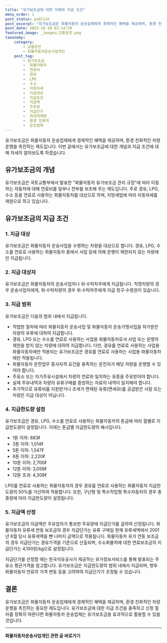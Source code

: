 ```yaml
---
title: "유가보조금에 대한 이해와 지급 조건"
menu_order: 1
post_status: publish
post_excerpt: "유가보조금은 화물자동차 운송업체에게 경제적인 혜택을 제공하며, 환경 친화적인 차량 운행을 촉진하는 제도입니다. 이번 글에서는 유가보조금에 대한 개념과 지급 조건에 대해 자세히 알아보도록 하겠습니다."
post_date: 2023-10-18 02:14:59
featured_image: _images/교통운전.png
taxonomy:
    category:
        - 교통운전
        - 화물자동차운송사업개인
    post_tag:
        - 유가보조금
        -  화물자동차
        -  연료비
        -  경유
        -  LPG
        -  수소
        -  자동차세
        -  지급대상
        -  지급조건
        -  지급액
        -  주유량
        -  지급단가
        -  최대적재량
        -  환경 친화적
        -  운송업체
---
```



유가보조금은 화물자동차 운송업체에게 경제적인 혜택을 제공하며, 환경 친화적인 차량 운행을 촉진하는 제도입니다. 이번 글에서는 유가보조금에 대한 개념과 지급 조건에 대해 자세히 알아보도록 하겠습니다.

## 유가보조금의 개념

유가보조금은 국토교통부에서 발표한 "화물자동차 유가보조금 관리 규정"에 따라 이동하는 자동차에 대해 연료비를 일부나 전부를 보조해 주는 제도입니다. 주로 경유, LPG, 수소 등을 연료로 사용하는 화물자동차를 대상으로 하며, 지방세법에 따라 자동차세를 재원으로 하고 있습니다.

## 유가보조금의 지급 조건

### 1. 지급 대상

유가보조금은 화물자동차 운송사업을 수행하는 차량을 대상으로 합니다. 경유, LPG, 수소를 연료로 사용하는 화물자동차 중에서 사업 등에 의해 운행이 제한되지 않는 차량에만 지급됩니다.

### 2. 지급 대상자

유가보조금은 화물자동차의 운송사업자나 위·수탁차주에게 지급됩니다. 직영차량의 경우 운송사업자에게, 위·수탁차량의 경우 위·수탁차주에게 지급 청구·수령권이 있습니다.

### 3. 지급 범위

유가보조금은 다음의 범위 내에서 지급됩니다.

- 적법한 절차에 따라 화물자동차 운송사업 및 화물자동차 운송가맹사업을 허가받은 차량의 유류에 대하여 지급합니다.
- 경유, LPG 또는 수소를 연료로 사용하는 사업용 화물자동차로서 사업 또는 운행의 제한을 받지 않는 차량에 대하여 지급합니다. 다만, 경유를 연료로 사용하는 사업용 화물자동차에만 적용되는 유가보조금은 경유를 연료로 사용하는 사업용 화물자동차에만 적용됩니다.
- 화물자동차 운전업무 종사자격 요건을 충족하는 운전자가 해당 차량을 운행할 수 있어야 합니다.
- 주유소 또는 자가주유시설에서 차량의 연료와 일치하는 유종을 주유받아야 합니다.
- 실제 주유내역과 차량의 유류구매를 증빙하는 자료의 내역이 일치해야 합니다.
- 추가적으로 유류비를 지원받거나 조세가 면제된 유류(면세유)를 공급받은 사람 또는 차량은 지급 대상이 아닙니다.

### 4. 지급한도량 설정

유가보조금은 경유, LPG, 수소를 연료로 사용하는 화물자동차의 톤급에 따라 월별로 지급한도량이 설정됩니다. 아래는 톤급별 지급한도량의 예시입니다.

- 1톤 이하: 683ℓ
- 3톤 이하: 1,014ℓ
- 5톤 이하: 1,547ℓ
- 8톤 이하: 2,220ℓ
- 10톤 이하: 2,700ℓ
- 12톤 이하: 3,059ℓ
- 12톤 초과: 4,308ℓ

LPG를 연료로 사용하는 화물자동차의 경우 경유를 연료로 사용하는 화물자동차 지급한도량의 50%를 가산하여 적용합니다. 또한, 구난형 및 특수작업형 특수자동차의 경우 총중량에 따라 지급한도량이 설정됩니다.

### 5. 지급액 산정

유가보조금의 지급액은 주유업자가 통보한 주유량에 지급단가를 곱하여 산정됩니다. 화물자동차 유류세 연동 보조금의 경우 지급단가는 유류 구매일 현재 유류세액에서 2001년 6월 당시 유류세액을 뺀 나머지 금액으로 적용됩니다. 화물자동차 유가 연동 보조금의 경우 지급단가는 경유가격을 기준으로 산출되며, 수소화물차에 대한 연료보조금의 지급단가는 4,100원/kg으로 설정됩니다.

지급단가를 산정할 때는 한국석유공사가 제공하는 유가정보서비스를 통해 발표되는 주유소 평균가격을 참고합니다. 유가보조금은 지급한도량의 범위 내에서 지급되며, 향후 화물자동차 연료의 가격 변동 등을 고려하여 지급단가가 조정될 수 있습니다.

## 결론

유가보조금은 화물자동차 운송업체에게 경제적인 혜택을 제공하며, 환경 친화적인 차량 운행을 촉진하는 중요한 제도입니다. 유가보조금에 대한 지급 조건을 충족하고 신청 절차를 정확히 따른다면 화물자동차 운송업체는 유가보조금을 효과적으로 활용할 수 있을 것입니다.

<!-- wp:separator -->
<hr class="wp-block-separator has-alpha-channel-opacity"/>
<!-- /wp:separator -->

<!-- wp:group {"backgroundColor":"base","layout":{"type":"constrained"}} -->
<div class="wp-block-group has-base-background-color has-background"><!-- wp:paragraph {"align":"center","fontSize":"medium"} -->
<p class="has-text-align-center has-large-font-size"><strong>화물자동차운송사업개인 관련 글 바로가기</strong></p>
<!-- /wp:paragraph -->


<!-- wp:latest-posts
{"categories":[{"id":2053,"count":19,"description":"","link":"https://uknowlaw.com/category/%ed%99%94%eb%ac%bc%ec%9e%90%eb%8f%99%ec%b0%a8%ec%9a%b4%ec%86%a1%ec%82%ac%ec%97%85%ea%b0%9c%ec%9d%b8/","name":"화물자동차운송사업개인","slug":"화물자동차운송사업개인","taxonomy":"category","parent":0,"meta":[],"_links":{"self":[{"href":"https://uknowlaw.com/wp-json/wp/v2/categories/2053"}],"collection":[{"href":"https://uknowlaw.com/wp-json/wp/v2/categories"}],"about":[{"href":"https://uknowlaw.com/wp-json/wp/v2/taxonomies/category"}],"wp:post_type":[{"href":"https://uknowlaw.com/wp-json/wp/v2/posts?categories=2053"}],"curies":[{"name":"wp","href":"https://api.w.org/{rel}","templated":true}]}}],"postsToShow":100,"excerptLength":28,"postLayout":"grid","columns":2,"featuredImageAlign":"left","featuredImageSizeSlug":"large","fontSize":"small"} /--></div>
<!-- /wp:group -->